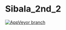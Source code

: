 # Sibala_2nd_2

[![AppVeyor branch](https://img.shields.io/appveyor/ci/hatelove/sibala-2nd-2/master.svg)](https://ci.appveyor.com/project/hatelove/sibala-2nd-2/branch/master)
